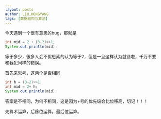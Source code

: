 ```yaml
---
layout: posts
author: LIU,HONGYANG
tags: [数据结构与算法]
---
```




今天遇到一个很有意思的bug，那就是 



```java
int mid = 2 + (3-2)>>1;
System.out.println(mid);
```



等于多少，很多人会不假思索的认为等于2，但是一旦这样认为就错啦，千万不要和我犯同样的错误。



首先来思考，这两个是否相同



```java
int h = (3-2)>>1;
int mid = 2+ h;
System.out.println(mid);
```





答案是不相同，为何不相同，这是因为+号的优先级会比位移高，切记！！！

先算术运算，后移位运算，最后位运算。